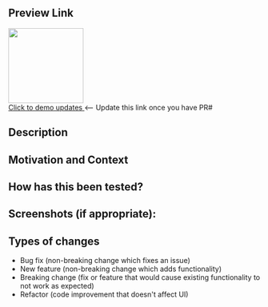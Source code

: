 <!--- Provide a general summary of your changes in the Title above -->

## Preview Link
<!--- Come back and edit this link after saving the PR -->
<!--- Replace 1234 with this PR's actual number  -->
<a href="https://deploy-preview-1234--health-equity-tracker.netlify.app/" target="_blank">
  <img width="150"  src="https://healthequitytracker.org/img/appbar/AppbarLogo.png" alt="" /><br />
Click to demo updates </a>   <-- Update this link once you have PR# 

## Description
<!--- Describe your changes in detail -->

## Motivation and Context
<!--- Why is this change required? What problem does it solve? -->
<!--- If it fixes an open issue, please link to the issue here. -->
<!--- use keywords (eg "closes #144" or "fixes #4323") -->

## How has this been tested?
<!--- Please describe in detail how you tested your changes. -->
<!--- Include details of your testing environment, tests ran to see how -->
<!--- your change affects other areas of the code, etc. -->

## Screenshots (if appropriate):

## Types of changes
<!--- What types of changes does your code introduce? Leave all that apply: -->
- Bug fix (non-breaking change which fixes an issue)
- New feature (non-breaking change which adds functionality)
- Breaking change (fix or feature that would cause existing functionality to not work as expected)
- Refactor (code improvement that doesn't affect UI)

